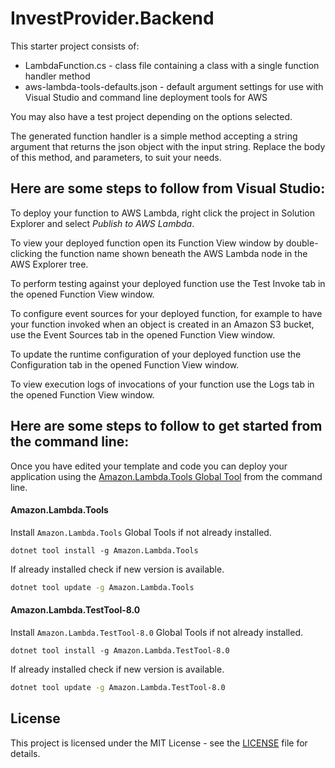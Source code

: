 ﻿# InvestProvider.Backend

This starter project consists of:
* LambdaFunction.cs - class file containing a class with a single function handler method
* aws-lambda-tools-defaults.json - default argument settings for use with Visual Studio and command line deployment tools for AWS

You may also have a test project depending on the options selected.

The generated function handler is a simple method accepting a string argument that returns the json object with the input string. Replace the body of this method, and parameters, to suit your needs. 

## Here are some steps to follow from Visual Studio:

To deploy your function to AWS Lambda, right click the project in Solution Explorer and select *Publish to AWS Lambda*.

To view your deployed function open its Function View window by double-clicking the function name shown beneath the AWS Lambda node in the AWS Explorer tree.

To perform testing against your deployed function use the Test Invoke tab in the opened Function View window.

To configure event sources for your deployed function, for example to have your function invoked when an object is created in an Amazon S3 bucket, use the Event Sources tab in the opened Function View window.

To update the runtime configuration of your deployed function use the Configuration tab in the opened Function View window.

To view execution logs of invocations of your function use the Logs tab in the opened Function View window.

## Here are some steps to follow to get started from the command line:

Once you have edited your template and code you can deploy your application using the [Amazon.Lambda.Tools Global Tool](https://github.com/aws/aws-extensions-for-dotnet-cli#aws-lambda-amazonlambdatools) from the command line.

#### Amazon.Lambda.Tools

Install `Amazon.Lambda.Tools` Global Tools if not already installed.
```
dotnet tool install -g Amazon.Lambda.Tools
```

If already installed check if new version is available.
```bash
dotnet tool update -g Amazon.Lambda.Tools
```

#### Amazon.Lambda.TestTool-8.0

Install `Amazon.Lambda.TestTool-8.0` Global Tools if not already installed.
```
dotnet tool install -g Amazon.Lambda.TestTool-8.0
```

If already installed check if new version is available.
```bash
dotnet tool update -g Amazon.Lambda.TestTool-8.0
```

## License

This project is licensed under the MIT License - see the [LICENSE](../../LICENSE) file for details.

